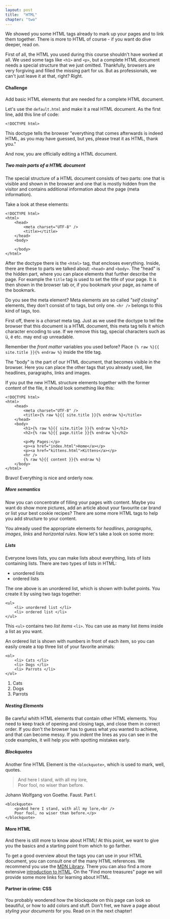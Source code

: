 ```yaml
---
layout: post
title:  "HTML"
chapter: "two"
---
```



We showed you some HTML tags already to mark up your pages and to link them together. There is more to HTML of course - if you want do dive deeper, read on.

First of all, the HTML you used during this course shouldn't have worked at all. We used some tags like `<h1>` and `<p>`, but a complete HTML document needs a special structure that we just omitted. Thankfully, browsers are very forgiving and filled the missing part for us. But as professionals, we can't just leave it at that, right? Right.

#### Challenge
Add basic HTML elements that are needed for a complete HTML document.



Let's use the `default.html` and make it a real HTML document.
As the first line, add this line of code:

	<!DOCTYPE html>

This doctype tells the browser "everything that comes afterwards is indeed HTML, as you may have guessed, but yes, please treat it as HTML, thank you."

And now, you are officially editing a HTML document.


##### Two main parts of a HTML document

The special structure of a HTML document consists of two parts: one that is visible and shown in the browser and one that is mostly hidden from the visitor and contains additional information about the page (meta information).

Take a look at these elements:

	<!DOCTYPE html>
	<html>
		<head>
			<meta charset="UTF-8" />
			<title></title>
		</head>
		<body>

		</body>
	</html>

After the doctype there is the `<html>` tag, that encloses everything. Inside, there are these to parts we talked about: `<head>` and `<body>`. The "head" is the hidden part, where you can place elements that further describe the page. For example the `title` tag is used to set the title of your page. It is then shown in the browser tab or, if you bookmark your page, as name of the bookmark. 

Do you see the meta element? Meta elements are so called *"self closing"* elements, they don't consist of to tags, but only one. `<hr />` belongs to this kind of tags, too.

First off, there is a *charset* meta tag. Just as we used the doctype to tell the browser that this document is a HTML document, this meta tag tells it which character encoding to use. If we remove this tag, special characters such as ü, é etc. may end up unreadable.

Remember the *front matter* variables you used before? Place `{% raw %}{{ site.title }}{% endraw %}` inside the title tag.

The "body" is the part of our HTML document, that becomes visible in the browser. Here you can place the other tags that you already used, like headlines, paragraphs, links and images.

If you put the new HTML structure elements together with the former content of the file, it should look something like this:

	<!DOCTYPE html>
	<html>
		<head>
			<meta charset="UTF-8" />
			<title>{% raw %}{{ site.title }}{% endraw %}</title>
		</head>
		<body>
			<h1>{% raw %}{{ site.title }}{% endraw %}</h1>
			<h2>{% raw %}{{ page.title }}{% endraw %}</h2>

			<p>My Pages:</p>
			<p><a href="index.html">Home</a></p>
			<p><a href="kittens.html">Kittens</a></p>
			<hr />
			{% raw %}{{ content }}{% endraw %}
		</body>
	</html>

Bravo! Everything is nice and orderly now.


##### More semantics

Now you can concentrate of filling your pages with content. Maybe you want do show more pictures, add an article about your favourite car brand or list your best cookie recipes? There are some more HTML tags to help you add structure to your content.

You already used the appropriate elements for *headlines*, *paragraphs*, *images*, *links* and *horizontal rules*. Now let's take a look on some more:


##### Lists

Everyone loves lists, you can make lists about everything, lists of lists containing lists. There are two types of lists in HTML:

- unordered lists 
- ordered lists

The one above is an unordered list, which is shown with bullet points. You create it by using two tags together:

	<ul>
		<li> unordered list </li>
		<li> ordered list </li>
	</ul>

This `<ul>` contains two *list items* `<li>`. You can use as many list items inside a list as you want.

An ordered list is shown with numbers in front of each item, so you can easily create a top three list of your favorite animals:

	<ol>
		<li> Cats </li>
		<li> Dogs </li>
		<li> Parrots </li>
	</ol>

1. Cats
1. Dogs
1. Parrots

##### Nesting Elements
Be careful whith HTML elements that contain other HTML elements. You need to keep track of opening and closing tags, and close them in correct order. If you don't the browser has to guess what you wanted to achieve, and that can become messy. If you *indent* the lines as you can see in the code examples, it will help you with spotting mistakes early.


##### Blockquotes

Another fine HTML Element is the `<blockquote>`, which is used to mark, well, quotes.

> And here I stand, with all my lore,<br />
> Poor fool, no wiser than before.

Johann Wolfgang von Goethe. Faust. Part I.

	<blockquote>
		<p>And here I stand, with all my lore,<br />
		Poor fool, no wiser than before.</p>
	</blockquote>


#### More HTML 
And there is still more to know about HTML! At this point, we want to give you the basics and a starting point from which to go farther.

To get a good overview about the tags you can use in your HTML document, you can consult one of the many HTML references. We recommend you use the [MDN Library](https://developer.mozilla.org/en-US/docs/Web/HTML/Element). There you can also find a more extensive [introduction to HTML](https://developer.mozilla.org/en-US/docs/Web/Guide/HTML/Introduction). On the "Find more treasures" page we will provide some more links for learning about HTML.

#### Partner in crime: CSS

You probably wondered how the blockquote on this page can look so beautiful, or how to add colors and stuff. Don't fret, we have a page about *styling your documents* for you. Read on in the next chapter!


